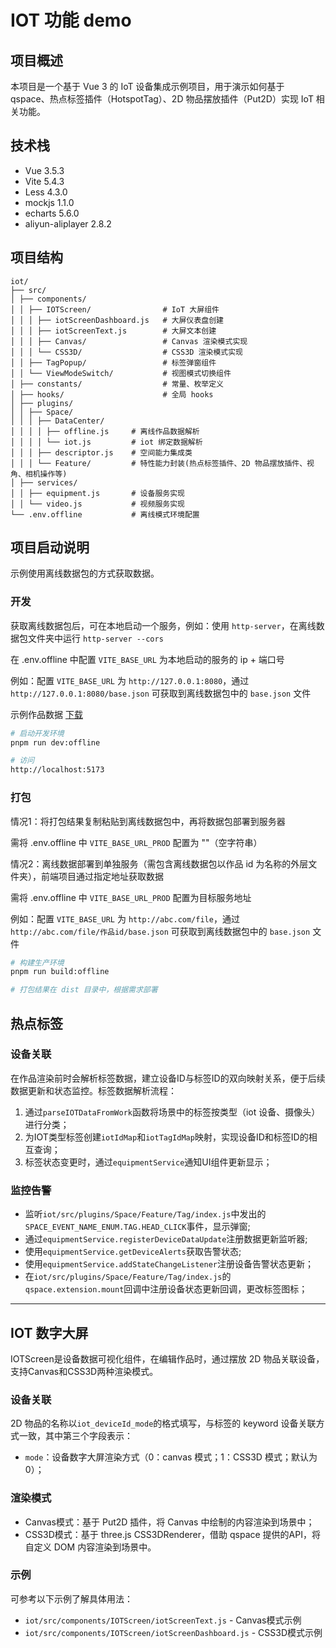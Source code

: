 # IOT 功能 demo

## 项目概述

本项目是一个基于 Vue 3 的 IoT 设备集成示例项目，用于演示如何基于 qspace、热点标签插件（HotspotTag）、2D 物品摆放插件（Put2D）实现 IoT 相关功能。

## 技术栈

- Vue 3.5.3
- Vite 5.4.3
- Less 4.3.0
- mockjs 1.1.0
- echarts 5.6.0
- aliyun-aliplayer 2.8.2

## 项目结构

```
iot/
├── src/
│ ├── components/
│ │ ├── IOTScreen/                # IoT 大屏组件
│ │ │ ├── iotScreenDashboard.js   # 大屏仪表盘创建
│ │ │ ├── iotScreenText.js        # 大屏文本创建
│ │ │ ├── Canvas/                 # Canvas 渲染模式实现
│ │ │ └── CSS3D/                  # CSS3D 渲染模式实现
│ │ ├── TagPopup/                 # 标签弹窗组件
│ │ └── ViewModeSwitch/           # 视图模式切换组件
│ ├── constants/                  # 常量、枚举定义
│ ├── hooks/                      # 全局 hooks
│ ├── plugins/
│ │ ├── Space/
│ │ │ ├── DataCenter/
│ │ │ │ ├── offline.js     # 离线作品数据解析
│ │ │ │ └── iot.js         # iot 绑定数据解析
│ │ │ ├── descriptor.js    # 空间能力集成类
│ │ │ └── Feature/         # 特性能力封装(热点标签插件、2D 物品摆放插件、视角、相机操作等)
│ ├── services/
│ │ ├── equipment.js       # 设备服务实现
│ │ └── video.js           # 视频服务实现
└── .env.offline           # 离线模式环境配置

```

## 项目启动说明

示例使用离线数据包的方式获取数据。

### 开发

获取离线数据包后，可在本地启动一个服务，例如：使用 `http-server`，在离线数据包文件夹中运行 `http-server --cors`

在 .env.offline 中配置 `VITE_BASE_URL` 为本地启动的服务的 ip + 端口号

例如：配置 `VITE_BASE_URL` 为 `http://127.0.0.1:8080`，通过 `http://127.0.0.1:8080/base.json` 可获取到离线数据包中的 `base.json` 文件

示例作品数据 [下载](https://3dnest-custom-bak.oss-cn-beijing.aliyuncs.com/sdk-smaple-data/work/JoHx605LGr4.zip)

```sh
# 启动开发环境
pnpm run dev:offline

# 访问
http://localhost:5173
```

### 打包

情况1：将打包结果复制粘贴到离线数据包中，再将数据包部署到服务器

需将 .env.offline 中 `VITE_BASE_URL_PROD` 配置为 ""（空字符串）

情况2：离线数据部署到单独服务（需包含离线数据包以作品 id 为名称的外层文件夹），前端项目通过指定地址获取数据

需将 .env.offline 中 `VITE_BASE_URL_PROD` 配置为目标服务地址

例如：配置 `VITE_BASE_URL` 为 `http://abc.com/file`，通过 `http://abc.com/file/作品id/base.json` 可获取到离线数据包中的 `base.json` 文件

```sh
# 构建生产环境
pnpm run build:offline

# 打包结果在 dist 目录中，根据需求部署
```

## 热点标签

### 设备关联

在作品渲染前时会解析标签数据，建立设备ID与标签ID的双向映射关系，便于后续数据更新和状态监控。标签数据解析流程：

1. 通过`parseIOTDataFromWork`函数将场景中的标签按类型（iot 设备、摄像头）进行分类；
2. 为IOT类型标签创建`iotIdMap`和`iotTagIdMap`映射，实现设备ID和标签ID的相互查询；
3. 标签状态变更时，通过`equipmentService`通知UI组件更新显示；

### 监控告警

- 监听`iot/src/plugins/Space/Feature/Tag/index.js`中发出的`SPACE_EVENT_NAME_ENUM.TAG.HEAD_CLICK`事件，显示弹窗;
- 通过`equipmentService.registerDeviceDataUpdate`注册数据更新监听器;
- 使用`equipmentService.getDeviceAlerts`获取告警状态;
- 使用`equipmentService.addStateChangeListener`注册设备告警状态更新；
- 在`iot/src/plugins/Space/Feature/Tag/index.js`的`qspace.extension.mount`回调中注册设备状态更新回调，更改标签图标；

---

## IOT 数字大屏

IOTScreen是设备数据可视化组件，在编辑作品时，通过摆放 2D 物品关联设备，支持Canvas和CSS3D两种渲染模式。

### 设备关联

2D 物品的名称以`iot_deviceId_mode`的格式填写，与标签的 keyword 设备关联方式一致，其中第三个字段表示：

- `mode`：设备数字大屏渲染方式（0：canvas 模式；1：CSS3D 模式；默认为0）；

### 渲染模式

- Canvas模式：基于 Put2D 插件，将 Canvas 中绘制的内容渲染到场景中；
- CSS3D模式：基于 three.js CSS3DRenderer，借助 qspace 提供的API，将 自定义 DOM 内容渲染到场景中。

### 示例

可参考以下示例了解具体用法：

- `iot/src/components/IOTScreen/iotScreenText.js` - Canvas模式示例
- `iot/src/components/IOTScreen/iotScreenDashboard.js` - CSS3D模式示例
